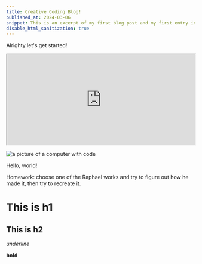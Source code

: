 ```yaml
---
title: Creative Coding Blog!
published_at: 2024-03-06
snippet: This is an excerpt of my first blog post and my first entry into the world of creative coding!
disable_html_sanitization: true
---
```


Alrighty let's get started!

<iframe src="https://editor.p5js.org/s3942372/full/RPKqRVLDE" width="100%" height="242px"></iframe>

![a picture of a computer with code](/240306_first_post/ccs_pfp.jpg)

Hello, world!

Homework: choose one of the Raphael works and try to figure out how he made it, then try to recreate it.

# This is h1

## This is h2

_underline_

**bold**
